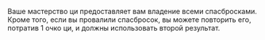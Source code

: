 Ваше мастерство ци предоставляет вам владение всеми спасбросками. Кроме того, если вы провалили спасбросок, вы можете повторить его, потратив 1 очко ци, и должны использовать второй результат.